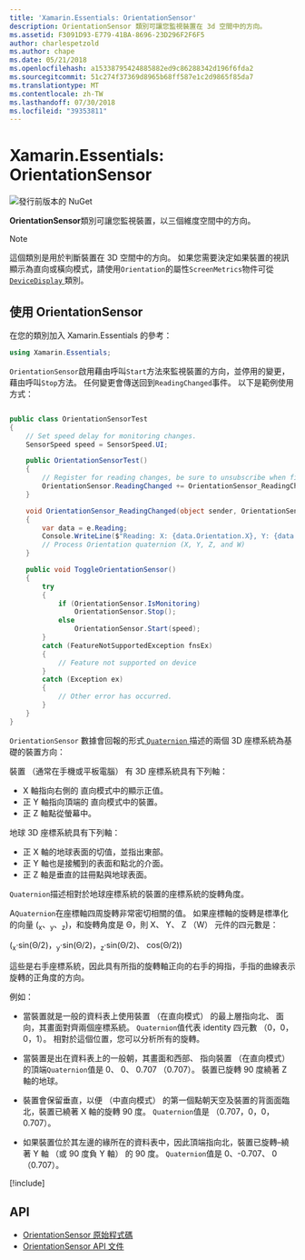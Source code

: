 ```yaml
---
title: 'Xamarin.Essentials: OrientationSensor'
description: OrientationSensor 類別可讓您監視裝置在 3d 空間中的方向。
ms.assetid: F3091D93-E779-41BA-8696-23D296F2F6F5
author: charlespetzold
ms.author: chape
ms.date: 05/21/2018
ms.openlocfilehash: a15338795424885882ed9c86288342d196f6fda2
ms.sourcegitcommit: 51c274f37369d8965b68ff587e1c2d9865f85da7
ms.translationtype: MT
ms.contentlocale: zh-TW
ms.lasthandoff: 07/30/2018
ms.locfileid: "39353811"
---
```

# <a name="xamarinessentials-orientationsensor"></a>Xamarin.Essentials: OrientationSensor

![發行前版本的 NuGet](~/media/shared/pre-release.png)

**OrientationSensor**類別可讓您監視裝置，以三個維度空間中的方向。

> [!NOTE]
> 這個類別是用於判斷裝置在 3D 空間中的方向。 如果您需要決定如果裝置的視訊顯示為直向或橫向模式，請使用`Orientation`的屬性`ScreenMetrics`物件可從[ `DeviceDisplay` ](device-display.md)類別。

## <a name="using-orientationsensor"></a>使用 OrientationSensor

在您的類別加入 Xamarin.Essentials 的參考：

```csharp
using Xamarin.Essentials;
```

`OrientationSensor`啟用藉由呼叫`Start`方法來監視裝置的方向，並停用的變更，藉由呼叫`Stop`方法。 任何變更會傳送回到`ReadingChanged`事件。 以下是範例使用方式：

```csharp

public class OrientationSensorTest
{
    // Set speed delay for monitoring changes.
    SensorSpeed speed = SensorSpeed.UI;

    public OrientationSensorTest()
    {
        // Register for reading changes, be sure to unsubscribe when finished
        OrientationSensor.ReadingChanged += OrientationSensor_ReadingChanged;
    }

    void OrientationSensor_ReadingChanged(object sender, OrientationSensorChangedEventArgs e)
    {
        var data = e.Reading;
        Console.WriteLine($"Reading: X: {data.Orientation.X}, Y: {data.Orientation.Y}, Z: {data.Orientation.Z}, W: {data.Orientation.W}");
        // Process Orientation quaternion (X, Y, Z, and W)
    }

    public void ToggleOrientationSensor()
    {
        try
        {
            if (OrientationSensor.IsMonitoring)
                OrientationSensor.Stop();
            else
                OrientationSensor.Start(speed);
        }
        catch (FeatureNotSupportedException fnsEx)
        {
            // Feature not supported on device
        }
        catch (Exception ex)
        {
            // Other error has occurred.
        }
    }
}
```

`OrientationSensor` 數據會回報的形式[ `Quaternion` ](xref:System.Numerics.Quaternion)描述的兩個 3D 座標系統為基礎的裝置方向：

裝置 （通常在手機或平板電腦） 有 3D 座標系統具有下列軸：

- X 軸指向右側的 直向模式中的顯示正值。
- 正 Y 軸指向頂端的 直向模式中的裝置。
- 正 Z 軸點從螢幕中。

地球 3D 座標系統具有下列軸：

- 正 X 軸的地球表面的切值，並指出東部。
- 正 Y 軸也是接觸到的表面和點北的介面。
- 正 Z 軸是垂直的註冊點與地球表面。

`Quaternion`描述相對於地球座標系統的裝置的座標系統的旋轉角度。

A`Quaternion`在座標軸四周旋轉非常密切相關的值。 如果座標軸的旋轉是標準化的向量 (<sub>x</sub>、<sub>y</sub>、<sub>z</sub>)，和旋轉角度是 Θ，則 X、 Y、 Z （W） 元件的四元數是：

(<sub>x</sub>·sin(Θ/2)，<sub>y</sub>·sin(Θ/2)，<sub>z</sub>·sin(Θ/2)、 cos(Θ/2))

這些是右手座標系統，因此具有所指的旋轉軸正向的右手的拇指，手指的曲線表示旋轉的正角度的方向。

例如：

* 當裝置就是一般的資料表上使用裝置 （在直向模式） 的最上層指向北、 面向，其畫面對齊兩個座標系統。 `Quaternion`值代表 identity 四元數 （0，0，0，1）。 相對於這個位置，您可以分析所有的旋轉。

* 當裝置是出在資料表上的一般朝，其畫面和西部、 指向裝置 （在直向模式） 的頂端`Quaternion`值是 0、 0、 0.707 （0.707）。 裝置已旋轉 90 度繞著 Z 軸的地球。

* 裝置會保留垂直，以便 （中直向模式） 的第一個點朝天空及裝置的背面面臨北，裝置已繞著 X 軸的旋轉 90 度。 `Quaternion`值是 （0.707，0，0，0.707）。

* 如果裝置位於其左邊的緣所在的資料表中，因此頂端指向北，裝置已旋轉&ndash;繞著 Y 軸 （或 90 度負 Y 軸） 的 90 度。 `Quaternion`值是 0、-0.707、 0 （0.707）。

[!include[](~/essentials/includes/sensor-speed.md)]

## <a name="api"></a>API

- [OrientationSensor 原始程式碼](https://github.com/xamarin/Essentials/tree/master/Xamarin.Essentials/OrientationSensor)
- [OrientationSensor API 文件](xref:Xamarin.Essentials.OrientationSensor)
